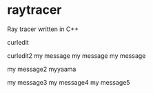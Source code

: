 # raytracer
Ray tracer written in C++

curledit

curledit2
my message
my message
my message

my message2
myyaama

my message3
my message4
my message5